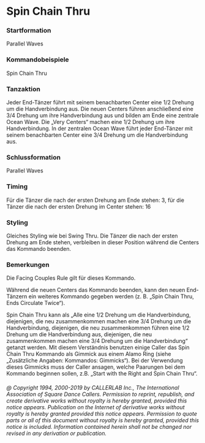 
# Spin Chain Thru

### Startformation

Parallel Waves

### Kommandobeispiele

Spin Chain Thru

### Tanzaktion

Jeder End-Tänzer führt mit seinem benachbarten Center eine 1/2 Drehung um die Handverbindung
aus. Die neuen Centers führen anschließend eine 3/4 Drehung um ihre Handverbindung aus und bilden am
Ende eine zentrale Ocean Wave. Die „Very Centers“ machen eine 1/2 Drehung um ihre Handverbindung. In
der zentralen Ocean Wave führt jeder End-Tänzer mit seinem benachbarten Center eine 3/4 Drehung um die
Handverbindung aus. 

### Schlussformation

Parallel Waves

### Timing

Für die Tänzer die nach der ersten Drehung am Ende stehen: 3, für die Tänzer die nach der ersten
Drehung im Center stehen: 16

### Styling
Gleiches Styling wie bei Swing Thru. Die Tänzer die nach der ersten Drehung am Ende stehen,
verbleiben in dieser Position während die Centers das Kommando beenden.

### Bemerkungen

Die Facing Couples Rule gilt für dieses Kommando.

Während die neuen Centers das Kommando beenden, kann den neuen End-Tänzern ein weiteres Kommando
gegeben werden (z. B. „Spin Chain Thru, Ends Circulate Twice“).

Spin Chain Thru kann als „Alle eine 1/2 Drehung um die Handverbindung, diejenigen, die neu
zusammenkommen machen eine 3/4 Drehung um die Handverbindung, diejenigen, die neu zusammenkommen
führen eine 1/2 Drehung um die Handverbindung aus, diejenigen, die neu zusammenkommen machen eine 3/4
Drehung um die Handverbindung“ getanzt werden. Mit diesem Verständnis benutzen einige Caller das Spin
Chain Thru Kommando als Gimmick aus einem Alamo Ring (siehe „Zusätzliche Angaben: Kommandos:
Gimmicks“). Bei der Verwendung dieses Gimmicks muss der Caller ansagen, welche Paarungen bei dem
Kommando beginnen sollen, z.B. „Start with the Right and Spin Chain Thru“.

###### @ Copyright 1994, 2000-2019 by CALLERLAB Inc., The International Association of Square Dance Callers. Permission to reprint, republish, and create derivative works without royalty is hereby granted, provided this notice appears. Publication on the Internet of derivative works without royalty is hereby granted provided this notice appears. Permission to quote parts or all of this document without royalty is hereby granted, provided this notice is included. Information contained herein shall not be changed nor revised in any derivation or publication.
